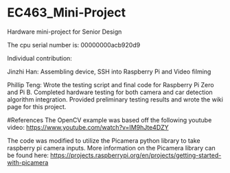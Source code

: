 # EC463_Mini-Project
Hardware mini-project for Senior Design

The cpu serial number is: 00000000acb920d9

Individual contribution:

Jinzhi Han: Assembling device, SSH into Raspberry Pi and Video filming 

Phillip Teng: Wrote the testing script and final code for Raspberry Pi Zero and Pi B. Completed hardware testing for both camera and car detection algorithm integration. Provided preliminary testing results and wrote the wiki page for this project.

#References
The OpenCV example was based off the following youtube video:
https://www.youtube.com/watch?v=IM9hJte4DZY

The code was modified to utilize the Picamera python library to take raspberry pi camera inputs.
More information on the Picamera library can be found here: https://projects.raspberrypi.org/en/projects/getting-started-with-picamera


